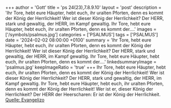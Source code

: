 +++
author = 'Gott'
title = 'ps 24(23),7.8.9.10'
layout = 'post'
description = 'Ihr Tore, hebt eure Häupter, hebt euch, ihr uralten Pforten, denn es kommt der König der Herrlichkeit! Wer ist dieser König der Herrlichkeit? Der HERR, stark und gewaltig, der HERR, im Kampf gewaltig.  Ihr Tore, hebt eure Häupter, hebt euch, ihr uralten Pforten, denn es kommt der....'
images = ['/symbols/psalmus.jpg']
categories = ['PSALMUS']
tags = ['PSALMUS']
date = '2024-02-02 08:00:00 +0100'
summary = 'Ihr Tore, hebt eure Häupter, hebt euch, ihr uralten Pforten, denn es kommt der König der Herrlichkeit! Wer ist dieser König der Herrlichkeit? Der HERR, stark und gewaltig, der HERR, im Kampf gewaltig.  Ihr Tore, hebt eure Häupter, hebt euch, ihr uralten Pforten, denn es kommt der....'
linkedsummaryImage = 'psalmus.jpg'
keepImageRatio = 'true'
+++
Ihr Tore, hebt eure Häupter, hebt euch, ihr uralten Pforten, denn es kommt der König der Herrlichkeit!
Wer ist dieser König der Herrlichkeit? Der HERR, stark und gewaltig, der HERR, im Kampf gewaltig. 
Ihr Tore, hebt eure Häupter, hebt euch, ihr uralten Pforten, denn es kommt der König der Herrlichkeit!
Wer ist er, dieser König der Herrlichkeit? Der HERR der Heerscharen: Er ist der König der Herrlichkeit.<!--more--><br> [Quelle: Evangelizo](https://evangeliumtagfuertag.org/DE/gospel)